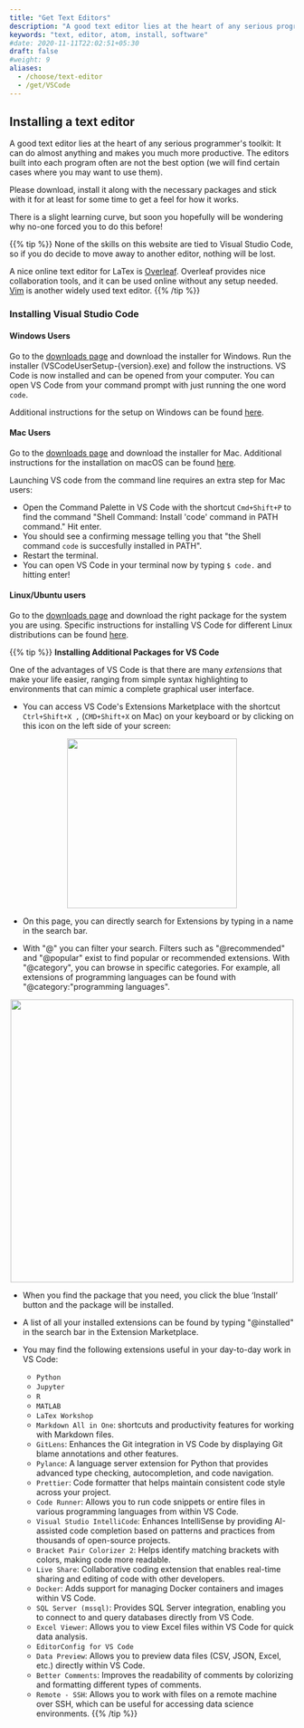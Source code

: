 ```yaml
---
title: "Get Text Editors"
description: "A good text editor lies at the heart of any serious programmer's toolkit."
keywords: "text, editor, atom, install, software"
#date: 2020-11-11T22:02:51+05:30
draft: false
#weight: 9
aliases:
  - /choose/text-editor
  - /get/VSCode
---
```


## Installing a text editor

A good text editor lies at the heart of any serious programmer's toolkit: It can do almost anything and makes you much more productive. The editors built into each program often are not the best option (we will find certain cases where you may want to use them).

Please download, install it along with the necessary packages and stick with it for at least for some time to get a feel for how it works.

There is a slight learning curve, but soon you hopefully will be wondering why no-one forced you to do this before!

{{% tip %}}
None of the skills on this website are tied to Visual Studio Code, so if you do decide to move away to another editor, nothing will be lost. 

A nice online text editor for LaTex is [Overleaf](https://www.overleaf.com/). Overleaf provides nice collaboration tools, and it can be used online without any setup needed.
[Vim](https://www.vim.org/) is another widely used text editor.
{{% /tip %}}

### Installing Visual Studio Code

#### Windows Users

Go to the [downloads page](https://code.visualstudio.com/download) and download the installer for Windows. Run the installer (VSCodeUserSetup-{version}.exe) and follow the instructions. VS Code is now installed and can be opened from your computer. 
You can open VS Code from your command prompt with just running the one word `code`. 

Additional instructions for the setup on Windows can be found [here](https://code.visualstudio.com/docs/setup/windows). 

#### Mac Users

Go to the [downloads page](https://code.visualstudio.com/download) and download the installer for Mac. Additional instructions for the installation on macOS can be found [here](https://code.visualstudio.com/docs/setup/mac#_alternative-manual-instructions). 

Launching VS code from the command line requires an extra step for Mac users: 
- Open the Command Palette in VS Code with the shortcut `Cmd+Shift+P` to find the command "Shell Command: Install 'code' command in PATH command." Hit enter. 
- You should see a confirming message telling you that "the Shell command `code` is succesfully installed in PATH". 
- Restart the terminal.
- You can open VS Code in your terminal now by typing `$ code.` and hitting enter!

#### Linux/Ubuntu users

Go to the [downloads page](https://code.visualstudio.com/download) and download the right package for the system you are using. Specific instructions for installing VS Code for different Linux distributions can be found [here](https://code.visualstudio.com/docs/setup/linux). 

{{% tip %}}
**Installing Additional Packages for VS Code**

One of the advantages of VS Code is that there are many *extensions* that make your life easier, ranging from simple syntax highlighting to environments that can mimic a complete graphical user interface.

* You can access VS Code's Extensions Marketplace with the shortcut `Ctrl+Shift+X ,` (`CMD+Shift+X` on Mac) on your keyboard or by clicking on this icon on the left side of your screen:

<p align = "center">
<img src = "../images/VSCodeExtensions_icon.png" width="300">
</p>

* On this page, you can directly search for Extensions by typing in a name in the search bar. 

* With "@" you can filter your search. Filters such as "@recommended" and "@popular" exist to find popular or recommended extensions. With "@category", you can browse in specific categories. For example, all extensions of programming languages can be found with "@category:"programming languages". 

<p align = "center">
<img src = "../images/VSCodeExtensions_example.png" width="500">
</p>

* When you find the package that you need, you click the blue ‘Install’ button and the package will be installed.
* A list of all your installed extensions can be found by typing "@installed" in the search bar in the Extension Marketplace. 

* You may find the following extensions useful in your day-to-day work in VS Code:
    *   `Python`
    *   `Jupyter`
    *   `R`
    *   `MATLAB`
    *   `LaTex Workshop`
    *   `Markdown All in One`: shortcuts and productivity features for working with Markdown files.
    *   `GitLens`: Enhances the Git integration in VS Code by displaying Git blame annotations and other features.
    *   `Pylance`: A language server extension for Python that provides advanced type checking, autocompletion, and code navigation.
    *   `Prettier`: Code formatter that helps maintain consistent code style across your project.
    *  `Code Runner`: Allows you to run code snippets or entire files in various programming languages from within VS Code.
    * `Visual Studio IntelliCode`: Enhances IntelliSense by providing AI-assisted code completion based on patterns and practices from thousands of open-source projects.
    * `Bracket Pair Colorizer 2`: Helps identify matching brackets with colors, making code more readable.
    * `Live Share`: Collaborative coding extension that enables real-time sharing and editing of code with other developers.
    * `Docker`: Adds support for managing Docker containers and images within VS Code.
    * `SQL Server (mssql)`: Provides SQL Server integration, enabling you to connect to and query databases directly from VS Code.
    * `Excel Viewer`: Allows you to view Excel files within VS Code for quick data analysis.
    * `EditorConfig for VS Code`   
    * `Data Preview`: Allows you to preview data files (CSV, JSON, Excel, etc.) directly within VS Code.
    * `Better Comments`: Improves the readability of comments by colorizing and formatting different types of comments.
    * `Remote - SSH`: Allows you to work with files on a remote machine over SSH, which can be useful for accessing data science environments.
{{% /tip %}}

